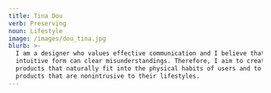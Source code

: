 ```yaml
---
title: Tina Dou
verb: Preserving
noun: Lifestyle
image: /images/dou_tina.jpg
blurb: >-
  I am a designer who values effective communication and I believe that
  intuitive form can clear misunderstandings. Therefore, I aim to create
  products that naturally fit into the physical habits of users and to create
  products that are nonintrusive to their lifestyles.
---
```


